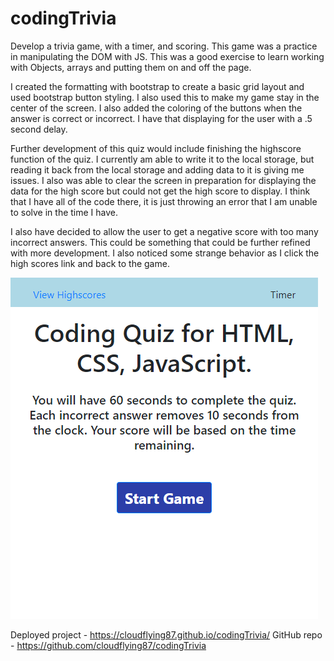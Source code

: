 # codingTrivia
Develop a trivia game, with a timer, and scoring. 
This game was a practice in manipulating the DOM with JS. This was a good exercise to learn working with Objects, arrays and putting them on and off the page. 

I created the formatting with bootstrap to create a basic grid layout and used bootstrap button styling. I also used this to make my game stay in the center of the screen. I also added the coloring of the buttons when the answer is correct or incorrect. I have that displaying for the user with a .5 second delay. 

Further development of this quiz would include finishing the highscore function of the quiz. I currently am able to write it to the local storage, but reading it back from the local storage and adding data to it is giving me issues. I also was able to clear the screen in preparation for displaying the data for the high score but could not get the high score to display. I think that I have all of the code there, it is just throwing an error that I am unable to solve in the time I have. 

I also have decided to allow the user to get a negative score with too many incorrect answers. This could be something that could be further refined with more development. I also noticed some strange behavior as I click the high scores link and back to the game. 

![](2020-06-16-23-41-38.png)

Deployed project - https://cloudflying87.github.io/codingTrivia/
GitHub repo - https://github.com/cloudflying87/codingTrivia